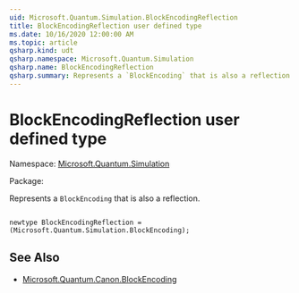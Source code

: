```yaml
---
uid: Microsoft.Quantum.Simulation.BlockEncodingReflection
title: BlockEncodingReflection user defined type
ms.date: 10/16/2020 12:00:00 AM
ms.topic: article
qsharp.kind: udt
qsharp.namespace: Microsoft.Quantum.Simulation
qsharp.name: BlockEncodingReflection
qsharp.summary: Represents a `BlockEncoding` that is also a reflection.
---
```


# BlockEncodingReflection user defined type

Namespace: [Microsoft.Quantum.Simulation](xref:Microsoft.Quantum.Simulation)

Package: [](https://nuget.org/packages/)


Represents a `BlockEncoding` that is also a reflection.

```Q#

newtype BlockEncodingReflection = (Microsoft.Quantum.Simulation.BlockEncoding);
```



## See Also

- [Microsoft.Quantum.Canon.BlockEncoding](xref:Microsoft.Quantum.Canon.BlockEncoding)